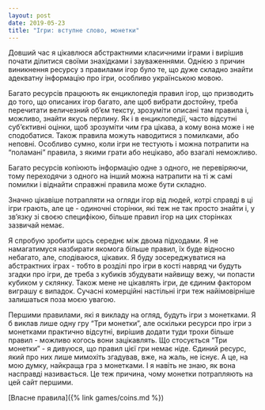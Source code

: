 ```yaml
---
layout: post
date: 2019-05-23
title: "Ігри: вступне слово, монетки"
---
```


Довший час я цікавлюся абстрактними класичними іграми і вирішив почати ділитися своїми знахідками і зауваженнями.
Однією з причин виникнення ресурсу з правилами ігор було те, що дуже складно знайти адекватну інформацію про ігри, особливо українською мовою.

Багато ресурсів працюють як енциклопедія правил ігор, що призводить до того, що описаних ігор багато, але щоб вибрати достойну, треба перечитати величезний об’єм тексту, зрозуміти описані там правила і, можливо, знайти якусь перлину.
Як і в енциклопедії, часто відсутні суб’єктивні оцінки, щоб зрозуміти чим гра цікава, а кому вона може і не сподобатися.
Також правила можуть наводитися з помилками, або неповні.
Особливо сумно, коли ігри не тестують і можна потрапити на “поламані” правила, з якими грати або нецікаво, або взагалі неможливо.

Багато ресурсів копіюють інформацію одне з одного, не перевіряючи, тому переходячи з одного на інший можна натрапити на ті ж самі помилки і віднайти справжні правила може бути складно.

Значно цікавіше потрапляти на огляди ігор від людей, котрі справді в ці ігри грають, але це - одиночні сторінки, які теж не так просто знайти і, у зв’язку зі своєю специфікою, більше правил ігор на цих сторінках зазвичай немає.

Я спробую зробити щось середнє між двома підходами.
Я не намагатимуся назбирати якомога більше правил, їх буде відносно небагато, але, сподіваюся, цікавих.
Я буду зосереджуватися на абстрактних іграх - тобто в розділі про ігри в кості навряд чи будуть згадки про ігри, де треба з кубиків збудувати найвищу вежу, чи попасти кубиком у склянку.
Також мене не цікавлять ігри, де єдиним фактором виграшу є випадок.
Сучасні комерційні настільні ігри теж найімовірніше залишаться поза моєю увагою.

Першими правилами, які я викладу на огляд, будуть ігри з монетками.
Я б виклав лише одну гру “Три монетки”, але оскільки ресурси про ігри з монетками практично відсутні, вирішив додати туди трохи більше правил - можливо когось вони зацікавлять.
Що стосується “Три монетки” - я дивуюся, що правил цієї гри немає ніде.
Єдиний ресурс, який про них лише мимохіть згадував, вже, на жаль, не існує.
А це, на мою думку, найкраща гра з монетками.
І я навіть не знаю, як вона насправді називається.
Це теж причина, чому монетки потрапляють на цей сайт першими.

[Власне правила]({% link games/coins.md %})

